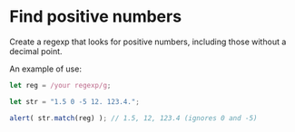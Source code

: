 # Find positive numbers

Create a regexp that looks for positive numbers, including those without a decimal point.

An example of use:
```js
let reg = /your regexp/g;

let str = "1.5 0 -5 12. 123.4.";

alert( str.match(reg) ); // 1.5, 12, 123.4 (ignores 0 and -5)
```
